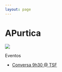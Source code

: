 ```yaml
---
layout: page
---
```


# APurtica


 <div style="width: 100%; overflow: hidden;">
     <div class="main"> 
      <img class="main" src="https://asofiafonso.github.io/apurtica/assets/images/welcome.jpeg">
     </div>
     <div class="events"> 
     <p style="font-size:large font-weight: bold"> Eventos </p>
        <ul>
            <li><a href="www.tsf.pt">Conversa 9h30 @ TSF</a></li>
        </ul>
     </div>
</div>

